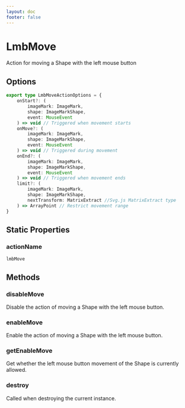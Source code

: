 ```yaml
---
layout: doc
footer: false
---
```


# LmbMove

Action for moving a Shape with the left mouse button

## Options

```ts
export type LmbMoveActionOptions = {
	onStart?: (
		imageMark: ImageMark,
		shape: ImageMarkShape,
		event: MouseEvent
	) => void // Triggered when movement starts
	onMove?: (
		imageMark: ImageMark,
		shape: ImageMarkShape,
		event: MouseEvent
	) => void // Triggered during movement
	onEnd?: (
		imageMark: ImageMark,
		shape: ImageMarkShape,
		event: MouseEvent
	) => void // Triggered when movement ends
	limit?: (
		imageMark: ImageMark,
		shape: ImageMarkShape,
		nextTransform: MatrixExtract //Svg.js MatrixExtract type
	) => ArrayPoint // Restrict movement range
}
```

## Static Properties

### actionName

`lmbMove`

## Methods

### disableMove

Disable the action of moving a Shape with the left mouse button.

### enableMove

Enable the action of moving a Shape with the left mouse button.

### getEnableMove

Get whether the left mouse button movement of the Shape is currently allowed.

### destroy

Called when destroying the current instance.
